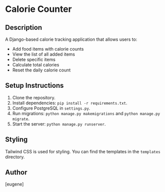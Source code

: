 # Calorie Counter

## Description
A Django-based calorie tracking application that allows users to:
- Add food items with calorie counts
- View the list of all added items
- Delete specific items
- Calculate total calories
- Reset the daily calorie count

## Setup Instructions
1. Clone the repository.
2. Install dependencies: `pip install -r requirements.txt`.
3. Configure PostgreSQL in `settings.py`.
4. Run migrations: `python manage.py makemigrations` and `python manage.py migrate`.
5. Start the server: `python manage.py runserver`.

## Styling
Tailwind CSS is used for styling. You can find the templates in the `templates` directory.

## Author
[eugene]
